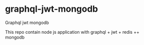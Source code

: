 # graphql-jwt-mongodb
Graphql jwt mongodb

This repo contain node js application with graphql + jwt + redis ++ mongodb
